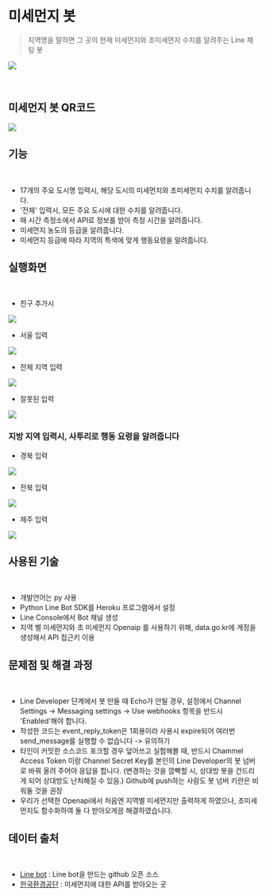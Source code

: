 # 미세먼지 봇 
> 지역명을 말하면 그 곳의 현재 미세먼지와 초미세먼지 수치를 알려주는 Line 채팅 봇

![](https://user-images.githubusercontent.com/38426656/49336668-4165bf00-f64a-11e8-84ea-960d4df8f8c5.PNG)

&nbsp;
## 미세먼지 봇 QR코드 
![](https://user-images.githubusercontent.com/38426656/49324322-92a08080-f56e-11e8-872d-3d7449800dcb.PNG)

## 기능
&nbsp;
 - 17개의 주요 도시명 입력시, 해당 도시의 미세먼지와 초미세먼지 수치를 알려줍니다.
 - '전체' 입력시, 모든 주요 도시에 대한 수치를 알려줍니다.
 - 매 시간 측정소에서 API로 정보를 받아 측정 시간을 알려줍니다.
 - 미세먼지 농도의 등급을 알려줍니다.
 - 미세먼지 등급에 따라 지역의 특색에 맞게 행동요령을 알려줍니다.

## 실행화면 

&nbsp;
- 친구 추가시

 ![](https://user-images.githubusercontent.com/38426656/49519136-a720a800-f8e3-11e8-9f8a-a44bbfba05da.PNG)

- 서울 입력

![](https://user-images.githubusercontent.com/38426656/49515749-252c8100-f8db-11e8-9eb1-53efb5c5ac45.PNG)

 - 전체 지역 입력
 
![](https://user-images.githubusercontent.com/38426656/49515735-1b0a8280-f8db-11e8-8aab-6e8aba83d3ea.PNG )

 - 잘못된 입력 
 
![](https://user-images.githubusercontent.com/38426656/49515799-48573080-f8db-11e8-8ae1-6327d0a7a127.PNG )

 ### 지방 지역 입력시, 사투리로 행동 요령을 알려줍니다
 

 - 경북 입력
 
![](https://user-images.githubusercontent.com/38426656/49515782-3f665f00-f8db-11e8-94bd-67d5b36e527b.PNG )

 - 전북 입력

![](https://user-images.githubusercontent.com/38426656/49515773-38d7e780-f8db-11e8-9942-422e605f7a9c.PNG )

 - 제주 입력

![](https://user-images.githubusercontent.com/38426656/49515760-2f4e7f80-f8db-11e8-9f4e-85aabae9816a.PNG )

## 사용된 기술
&nbsp;
 - 개발언어는 py 사용
 - Python Line Bot SDK를 Heroku 프로그램에서 설정 
 - Line Console에서 Bot 채널 생성 
 - 지역 별 미세먼지와 초 미세먼지 Openaip 를 사용하기 위해, data.go.kr에 계정을      생성해서 API 접근키 이용

## 문제점 및 해결 과정
&nbsp;
- Line Developer 단계에서 봇 만들 때 Echo가 안될 경우, 설정에서 Channel Settings   -> Messaging settings -> Use webhooks 항목을 반드시 'Enabled'해야 합니다. 
- 작성한 코드는 event_reply_token은 1회용이라 사용시 expire되어 여러번 send_message를 실행할 수 없습니다 -> 유의하기
- 타인이 커밋한 소스코드 포크할 경우 덮어쓰고 실험해볼 때, 반드시 Chammel Access Token 이랑 Channel Secret Key를 본인의 Line Developer의 봇 넘버로 바꿔 올려 주어야 응답을 합니다. (변경하는 것을 깜빡할 시, 상대방 봇을 건드리게 되어 상대방도 난처해질 수 있음.) Github에 push하는 사람도 봇 넘버 키란은 비워둘 것을 권장
- 우리가 선택한 Openapi에서 처음엔 지역별 미세먼지만 출력하게 하였으나, 초미세먼지도 함수화하여 둘 다 받아오게끔 해결하였습니다.



## 데이터 출처
&nbsp;
- [Line bot](https://github.com/yaoandy107/line-bot-tutorial)
   : Line bot을 만드는 github 오픈 소스
- [한국환경공단](https://www.data.go.kr/dataset/15000581/openapi.do)
   : 미세먼지에 대한 API를 받아오는 곳




